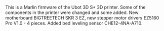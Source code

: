 This is a Marlin firmware of the Ubot 3D S+ 3D printer. Some of the components in the printer were changed and some added.
New motherboard BIGTREETECH SKR 3 EZ, new stepper motor drivers EZ5160 Pro V1.0 - 4 pieces.
Added bed leveling sensor CHE12-4NA-A710.
